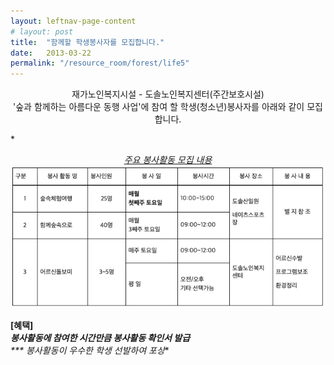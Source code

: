 ```yaml
---
layout: leftnav-page-content
# layout: post
title:  "함께할 학생봉사자를 모집합니다."
date:   2013-03-22
permalink: "/resource_room/forest/life5"
---
```


<center> 재가노인복지시설 - 도솔노인복지센터(주간보호시설) <br>
'숲과 함께하는 아름다운 동행 사업'에 참여 할 학생(청소년)봉사자를 아래와 같이 모집합니다. </center>

**<center> *<u> 주요 봉사활동 모집 내용</u> </center>**
![모집내용](/resource_room/forest/files/130322-6intern.png)

**[혜택]**<br>
***봉사활동에 참여한 시간만큼 봉사활동 확인서 발급**<br>
*** 봉사활동이 우수한 학생 선발하여 포상**